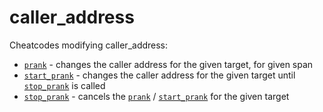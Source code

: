 # caller_address

Cheatcodes modifying caller_address:

* [`prank`](./prank.md) - changes the caller address for the given target, for given span
* [`start_prank`](./start_prank.md) - changes the caller address for the given target until [`stop_prank`](./stop_prank.md) is called
* [`stop_prank`](./stop_prank.md) - cancels the [`prank`](./prank.md) / [`start_prank`](./start_prank.md) for the given target
